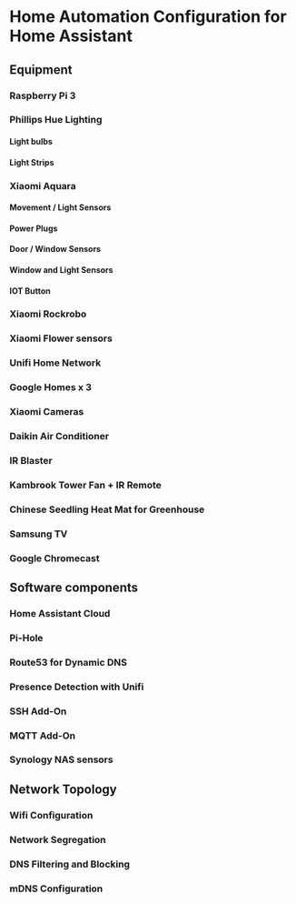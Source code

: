 # Home Automation Configuration for Home Assistant

## Equipment

### Raspberry Pi 3

### Phillips Hue Lighting

#### Light bulbs

#### Light Strips

### Xiaomi Aquara

#### Movement / Light Sensors

#### Power Plugs

#### Door / Window Sensors

#### Window and Light Sensors

#### IOT Button

### Xiaomi Rockrobo 

### Xiaomi Flower sensors

### Unifi Home Network

### Google Homes x 3

### Xiaomi Cameras

### Daikin Air Conditioner

### IR Blaster

### Kambrook Tower Fan + IR Remote

### Chinese Seedling Heat Mat for Greenhouse

### Samsung TV

### Google Chromecast


## Software components

### Home Assistant Cloud

### Pi-Hole

### Route53 for Dynamic DNS

### Presence Detection with Unifi

### SSH Add-On

### MQTT Add-On

### Synology NAS sensors


## Network Topology

### Wifi Configuration

### Network Segregation

### DNS Filtering and Blocking

### mDNS Configuration

###
